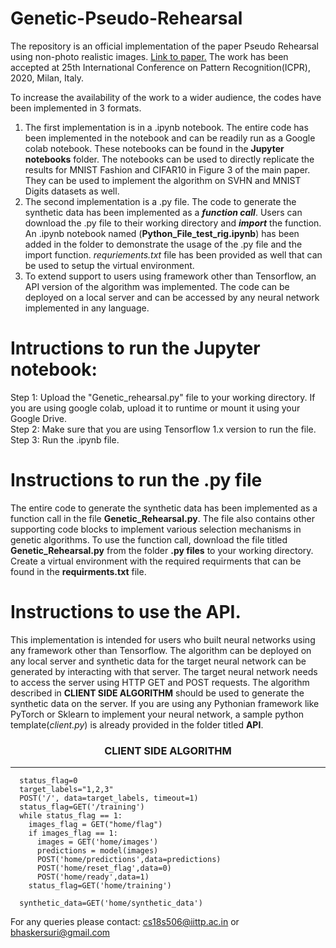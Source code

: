 # Genetic-Pseudo-Rehearsal
The repository is an official implementation of the paper  Pseudo Rehearsal using non-photo realistic images. <a href="https://arxiv.org/pdf/2004.13414.pdf"> Link to paper.</a> The work has been accepted at 25th International Conference on Pattern Recognition(ICPR), 2020, Milan, Italy.

To increase the availability of the work to a wider audience, the codes have been implemented in 3 formats. 
1. The first implementation is in a .ipynb notebook. The entire code has been implemented in the notebook and can be readily run as a Google colab notebook. These notebooks can be found in the <b>Jupyter notebooks</b> folder. The notebooks can be used to directly replicate the results for MNIST Fashion and CIFAR10 in Figure 3 of the main paper. They can be used to implement the algorithm on SVHN and MNIST Digits datasets as well.
2. The second implementation is a .py file. The code to generate the synthetic data has been implemented as a <i><b>function call</b></i>. Users can download the .py file to their working directory and <i><b>import</b></i> the function. An .ipynb notebook named (<b>Python_File_test_rig.ipynb</b>) has been added in the folder to demonstrate the usage of the .py file and the import function. <i>requriements.txt</i> file has been provided as well that can be used to setup the virtual environment.
3. To extend support to users using framework other than Tensorflow, an API version of the algorithm was implemented. The code can be deployed on a local server and can be accessed by any neural network implemented in any language.

# Intructions to run the Jupyter notebook:

Step 1: Upload the "Genetic_rehearsal.py" file to your working directory. If you are using google colab, upload it to runtime or mount it using your Google Drive.<br>
Step 2: Make sure that you are using Tensorflow 1.x version to run the file.<br>
Step 3: Run the .ipynb file.

# Instructions to run the .py file

The entire code to generate the synthetic data has been implemented as a function call in the file <b>Genetic_Rehearsal.py</b>. The file also contains other supporting code blocks to implement various selection mechanisms in genetic algorithms. To use the function call, download the file titled <b>Genetic_Rehearsal.py</b> from the folder <b>.py files</b> to your working directory. Create a virtual environment with the required requirments that can be found in the <b>requirments.txt</b> file.

# Instructions to use the API.

This implementation is intended for users who built neural networks using any framework other than Tensorflow. The algorithm can be deployed on any local server and synthetic data for the target neural network can be generated by interacting with that server. The target neural network needs to access the server using HTTP GET and POST requests. The algorithm described in <b> CLIENT SIDE ALGORITHM</b> should be used to generate the synthetic data on the server. If you are using any Pythonian framework like PyTorch or Sklearn to implement your neural network, a sample python template(<i>client.py</i>) is already provided in the folder titled <b> API</b>. 

<center><h3>CLIENT SIDE ALGORITHM</h3></center>
<hr>      
      
      status_flag=0
      target_labels="1,2,3"
      POST('/', data=target_labels, timeout=1)
      status_flag=GET('/training')
      while status_flag == 1:
        images_flag = GET("home/flag")
        if images_flag == 1:
          images = GET('home/images')
          predictions = model(images)
          POST('home/predictions',data=predictions)
          POST('home/reset_flag',data=0)
          POST('home/ready',data=1)
        status_flag=GET('home/training')
      
      synthetic_data=GET('home/synthetic_data')
      


For any queries please contact: cs18s506@iittp.ac.in or bhaskersuri@gmail.com
